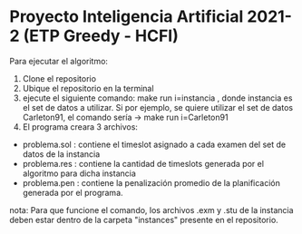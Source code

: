 # Proyecto Inteligencia Artificial 2021-2 (ETP Greedy - HCFI)

Para ejecutar el algoritmo:

1) Clone el repositorio
2) Ubique el repositorio en la terminal
3) ejecute el siguiente comando:  make run i=instancia , donde instancia es el set de datos a utilizar. Si por ejemplo, se quiere utilizar el set de datos Carleton91, el comando sería -> make run i=Carleton91
4) El programa creara 3 archivos:
- problema.sol : contiene el timeslot asignado a cada examen del set de datos de la instancia
- problema.res : contiene la cantidad de timeslots generada por el algoritmo para dicha instancia
- problema.pen : contiene la penalización promedio de la planificación generada por el programa.

nota: Para que funcione el comando, los archivos .exm y .stu de la instancia deben estar dentro de la carpeta "instances" presente en el repositorio.
